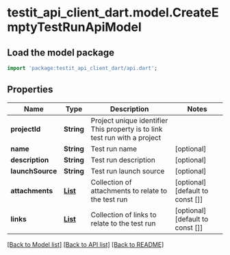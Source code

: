 # testit_api_client_dart.model.CreateEmptyTestRunApiModel

## Load the model package
```dart
import 'package:testit_api_client_dart/api.dart';
```

## Properties
Name | Type | Description | Notes
------------ | ------------- | ------------- | -------------
**projectId** | **String** | Project unique identifier              This property is to link test run with a project | 
**name** | **String** | Test run name | [optional] 
**description** | **String** | Test run description | [optional] 
**launchSource** | **String** | Test run launch source | [optional] 
**attachments** | [**List<AssignAttachmentApiModel>**](AssignAttachmentApiModel.md) | Collection of attachments to relate to the test run | [optional] [default to const []]
**links** | [**List<CreateLinkApiModel>**](CreateLinkApiModel.md) | Collection of links to relate to the test run | [optional] [default to const []]

[[Back to Model list]](../README.md#documentation-for-models) [[Back to API list]](../README.md#documentation-for-api-endpoints) [[Back to README]](../README.md)


